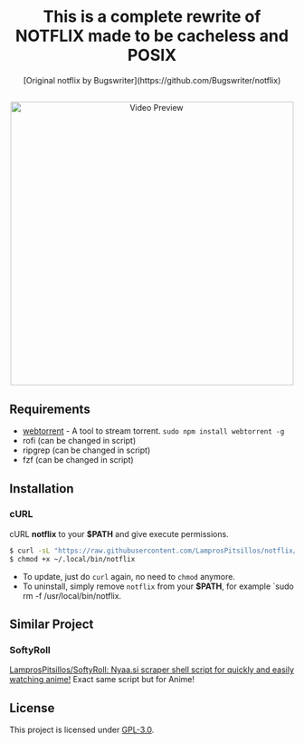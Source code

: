 <h1 align="center">This is a complete rewrite of NOTFLIX made to be cacheless and POSIX</h1>
<p align="center">[Original notflix by Bugswriter](https://github.com/Bugswriter/notflix)</p>

##
<p align="center">
<img src="./preview.gif" alt="Video Preview" width="500px">
</p>

## Requirements

* [webtorrent](https://webtorrent.io/) - A tool to stream torrent. `sudo npm install webtorrent -g`
* rofi (can be changed in script)
* ripgrep (can be changed in script)
* fzf (can be changed in script)

## Installation

### cURL
cURL **notflix** to your **$PATH** and give execute permissions.

```sh
$ curl -sL "https://raw.githubusercontent.com/LamprosPitsillos/notflix/master/notflix" -o ~/.local/bin/notflix
$ chmod +x ~/.local/bin/notflix
```
- To update, just do `curl` again, no need to `chmod` anymore.
- To uninstall, simply remove `notflix` from your **$PATH**, for example `sudo rm -f /usr/local/bin/notflix.
## Similar Project
### SoftyRoll
[LamprosPitsillos/SoftyRoll: Nyaa.si scraper shell script for quickly and easily watching anime!](https://github.com/LamprosPitsillos/SoftyRoll)
Exact same script but for Anime!
## License
This project is licensed under [GPL-3.0](https://raw.githubusercontent.com/Illumina/licenses/master/gpl-3.0.txt).
